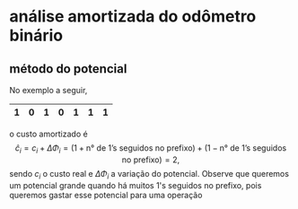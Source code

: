 # análise amortizada do odômetro binário

## método do potencial

No exemplo a seguir, 

| 1 	| 0 	| 1 	| 0 	| 1 	| 1 	| 1 	|
|---	|---	|---	|---	|---	|---	|---	|

o custo amortizado é
$$\hat{c}_i = c_i + \Delta\Phi_i = (1 + \text{n° de 1's seguidos no prefixo}) + (1 - \text{n° de 1's seguidos no prefixo}) = 2,$$
sendo $c_i$ o custo real e $\Delta\Phi_i$ a variação do potencial.
Observe que queremos um potencial grande quando há muitos 1's seguidos no prefixo, pois queremos gastar esse potencial para uma operação 
